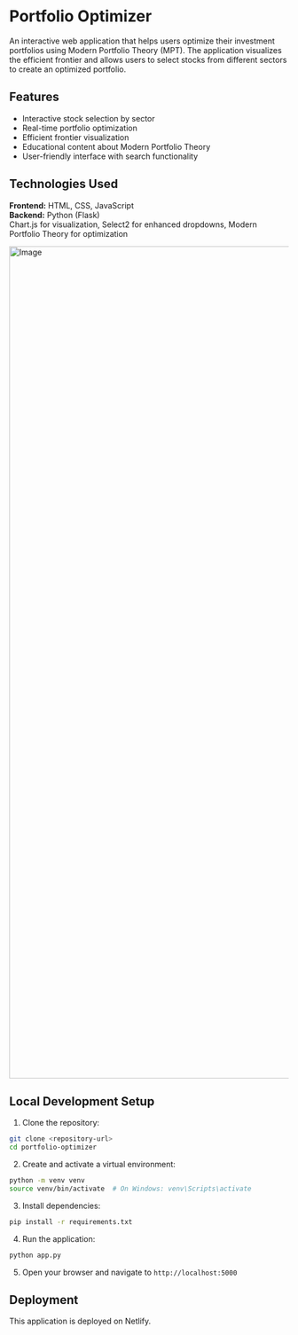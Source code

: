 # Portfolio Optimizer

An interactive web application that helps users optimize their investment portfolios using Modern Portfolio Theory (MPT). The application visualizes the efficient frontier and allows users to select stocks from different sectors to create an optimized portfolio.

## Features

- Interactive stock selection by sector
- Real-time portfolio optimization
- Efficient frontier visualization
- Educational content about Modern Portfolio Theory
- User-friendly interface with search functionality

## Technologies Used

**Frontend:** HTML, CSS, JavaScript
<br>
**Backend:** Python (Flask)
<br>
Chart.js for visualization,
Select2 for enhanced dropdowns,
Modern Portfolio Theory for optimization

<img width="1501" alt="Image" src="https://github.com/user-attachments/assets/b1b38f39-7b4b-4e96-b562-e4289beac53e" />

## Local Development Setup

1. Clone the repository:
```bash
git clone <repository-url>
cd portfolio-optimizer
```

2. Create and activate a virtual environment:
```bash
python -m venv venv
source venv/bin/activate  # On Windows: venv\Scripts\activate
```

3. Install dependencies:
```bash
pip install -r requirements.txt
```

4. Run the application:
```bash
python app.py
```

5. Open your browser and navigate to `http://localhost:5000`

## Deployment

This application is deployed on Netlify.
